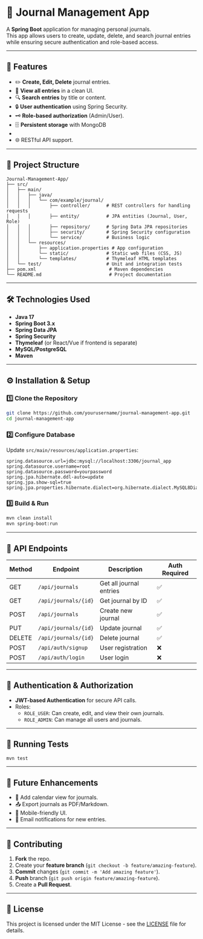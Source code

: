 # 📓 Journal Management App

A **Spring Boot** application for managing personal journals.  
This app allows users to create, update, delete, and search journal entries while ensuring secure authentication and role-based access.

---

## 🚀 Features
- ✏️ **Create, Edit, Delete** journal entries.
- 📜 **View all entries** in a clean UI.
- 🔍 **Search entries** by title or content.
- 🔒 **User authentication** using Spring Security.
- 🗝 **Role-based authorization** (Admin/User).
- 🗄 **Persistent storage** with MongoDB
- 
- 🌐 RESTful API support.

---

## 📂 Project Structure

```
Journal-Management-App/
├── src/
│   ├── main/
│   │   ├── java/
│   │   │   └── com/example/journal/
│   │   │       ├── controller/      # REST controllers for handling requests
│   │   │       ├── entity/          # JPA entities (Journal, User, Role)
│   │   │       ├── repository/      # Spring Data JPA repositories
│   │   │       ├── security/        # Spring Security configuration
│   │   │       └── service/         # Business logic
│   │   └── resources/
│   │       ├── application.properties # App configuration
│   │       └── static/              # Static web files (CSS, JS)
│   │       └── templates/           # Thymeleaf HTML templates
│   └── test/                        # Unit and integration tests
├── pom.xml                           # Maven dependencies
└── README.md                         # Project documentation
```

---

## 🛠️ Technologies Used
- **Java 17**
- **Spring Boot 3.x**
- **Spring Data JPA**
- **Spring Security**
- **Thymeleaf** (or React/Vue if frontend is separate)
- **MySQL/PostgreSQL**
- **Maven**

---

## ⚙️ Installation & Setup

### 1️⃣ Clone the Repository
```bash
git clone https://github.com/yourusername/journal-management-app.git
cd journal-management-app
```

### 2️⃣ Configure Database
Update `src/main/resources/application.properties`:
```properties
spring.datasource.url=jdbc:mysql://localhost:3306/journal_app
spring.datasource.username=root
spring.datasource.password=yourpassword
spring.jpa.hibernate.ddl-auto=update
spring.jpa.show-sql=true
spring.jpa.properties.hibernate.dialect=org.hibernate.dialect.MySQL8Dialect
```

### 3️⃣ Build & Run
```bash
mvn clean install
mvn spring-boot:run
```

---

## 📡 API Endpoints

| Method | Endpoint            | Description              | Auth Required |
|--------|--------------------|--------------------------|--------------|
| GET    | `/api/journals`    | Get all journal entries  | ✅ |
| GET    | `/api/journals/{id}` | Get journal by ID        | ✅ |
| POST   | `/api/journals`    | Create new journal       | ✅ |
| PUT    | `/api/journals/{id}` | Update journal           | ✅ |
| DELETE | `/api/journals/{id}` | Delete journal           | ✅ |
| POST   | `/api/auth/signup` | User registration        | ❌ |
| POST   | `/api/auth/login`  | User login               | ❌ |

---

## 🔐 Authentication & Authorization
- **JWT-based Authentication** for secure API calls.
- Roles:
  - `ROLE_USER`: Can create, edit, and view their own journals.
  - `ROLE_ADMIN`: Can manage all users and journals.

---

## 🧪 Running Tests
```bash
mvn test
```

---

## 📌 Future Enhancements
- 📅 Add calendar view for journals.
- 📤 Export journals as PDF/Markdown.
- 📱 Mobile-friendly UI.
- 🔔 Email notifications for new entries.

---

## 🤝 Contributing
1. **Fork** the repo.
2. Create your **feature branch** (`git checkout -b feature/amazing-feature`).
3. **Commit** changes (`git commit -m 'Add amazing feature'`).
4. **Push** branch (`git push origin feature/amazing-feature`).
5. Create a **Pull Request**.

---

## 📜 License
This project is licensed under the MIT License - see the [LICENSE](LICENSE) file for details.

